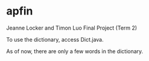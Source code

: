 # apfin
Jeanne Locker and Timon Luo Final Project (Term 2)

To use the dictionary, access Dict.java.

As of now, there are only a few words in the dictionary.